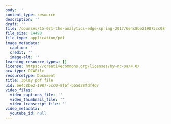```yaml
---
body: ''
content_type: resource
description: ''
draft: ''
file: /courses/15-071-the-analytics-edge-spring-2017/6e4c8be219875cc08f6fbb5d28fdf4d7_H5uEHZBRWtc.pdf
file_size: 14498
file_type: application/pdf
image_metadata:
  caption: ''
  credit: ''
  image-alt: ''
learning_resource_types: []
license: https://creativecommons.org/licenses/by-nc-sa/4.0/
ocw_type: OCWFile
resourcetype: Document
title: 3play pdf file
uid: 6e4c8be2-1987-5cc0-8f6f-bb5d28fdf4d7
video_files:
  video_captions_file: ''
  video_thumbnail_file: ''
  video_transcript_file: ''
video_metadata:
  youtube_id: null
---
```


